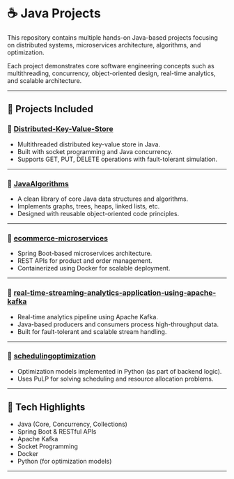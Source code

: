 # ☕ Java Projects

This repository contains multiple hands-on Java-based projects focusing on distributed systems, microservices architecture, algorithms, and optimization.

Each project demonstrates core software engineering concepts such as multithreading, concurrency, object-oriented design, real-time analytics, and scalable architecture.

---

## 📁 Projects Included

### 🔹 [Distributed-Key-Value-Store](https://github.com/vinaybudideti/JavaProjects/tree/main/Distributed-Key-Value-Store)
- Multithreaded distributed key-value store in Java.
- Built with socket programming and Java concurrency.
- Supports GET, PUT, DELETE operations with fault-tolerant simulation.

---

### 🔹 [JavaAlgorithms](https://github.com/vinaybudideti/JavaProjects/tree/main/Java)
- A clean library of core Java data structures and algorithms.
- Implements graphs, trees, heaps, linked lists, etc.
- Designed with reusable object-oriented code principles.

---

### 🔹 [ecommerce-microservices](https://github.com/vinaybudideti/JavaProjects/tree/main/ecommerce-microservices)
- Spring Boot-based microservices architecture.
- REST APIs for product and order management.
- Containerized using Docker for scalable deployment.

---

### 🔹 [real-time-streaming-analytics-application-using-apache-kafka](https://github.com/vinaybudideti/JavaProjects/tree/main/real-time-streaming-analytics-application-using-apache-kafka)
- Real-time analytics pipeline using Apache Kafka.
- Java-based producers and consumers process high-throughput data.
- Built for fault-tolerant and scalable stream handling.

---

### 🔹 [schedulingoptimization](https://github.com/vinaybudideti/JavaProjects/tree/main/schedulingoptimization)
- Optimization models implemented in Python (as part of backend logic).
- Uses PuLP for solving scheduling and resource allocation problems.

---

## 🚀 Tech Highlights

- Java (Core, Concurrency, Collections)
- Spring Boot & RESTful APIs
- Apache Kafka
- Socket Programming
- Docker
- Python (for optimization models)

---


